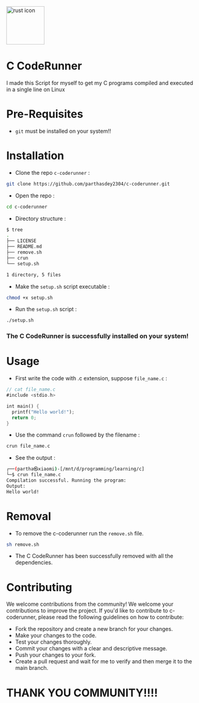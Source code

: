 <img height="100px" width="100px" src="https://skillicons.dev/icons?i=c" alt="rust icon">
<h1>C CodeRunner</h1>
I made this Script for myself to get my C programs compiled and executed in a single line on Linux

# Pre-Requisites
+ `git` must be installed on your system!!

# Installation
+ Clone the repo `c-coderunner` :
``` sh
git clone https://github.com/parthasdey2304/c-coderunner.git
```

+ Open the repo :
``` sh
cd c-coderunner
```

+ Directory structure :
``` sh
$ tree
.
├── LICENSE
├── README.md
├── remove.sh
├── crun
└── setup.sh

1 directory, 5 files
```

+ Make the `setup.sh` script executable :
``` sh
chmod +x setup.sh
```

+ Run the `setup.sh` script :
``` sh
./setup.sh
```

### The C CodeRunner is successfully installed on your system!

# Usage
+ First write the code with .c extension, suppose `file_name.c` :
``` rs
// cat file_name.c
#include <stdio.h>

int main() {
  printf("Hello world!");
  return 0;
}
```

+ Use the command `crun` followed by the filename :
``` sh
crun file_name.c
```

+ See the output :
``` sh
┌──(partha㉿xiaomi)-[/mnt/d/programming/learning/c]
└─$ crun file_name.c
Compilation successful. Running the program:
Output:
Hello world!
```
<!--
# Screenshots 
+ Running the `setup.sh` script, installing the rrun script :
<img width="456" alt="image" src="https://github.com/parthasdey2304/rust-coderunner/assets/131694386/2346a26a-a4c8-49a8-a9f6-364c0aa62cb1">


+ Running the code with `rrun` :
<img width="319" alt="image" src="https://github.com/parthasdey2304/rust-coderunner/assets/131694386/4ca60cde-61d1-445c-ae9e-3a328b09a053">


+ Removing the `rrun` script :
<img width="403" alt="image" src="https://github.com/parthasdey2304/rust-coderunner/assets/131694386/419808eb-dcea-443d-a28a-2bf2ac86146a">

-->

# Removal
+ To remove the c-coderunner run the `remove.sh` file.
``` sh
sh remove.sh
```

+ The C CodeRunner has been successfully removed with all the dependencies.

# Contributing
We welcome contributions from the community! We welcome your contributions to improve the project. If you'd like to contribute to c-coderunner, please read the following guidelines on how to contribute:
+ Fork the repository and create a new branch for your changes.
+ Make your changes to the code.
+ Test your changes thoroughly.
+ Commit your changes with a clear and descriptive message.
+ Push your changes to your fork.
+ Create a pull request and wait for me to verify and then merge it to the main branch.

# THANK YOU COMMUNITY!!!!

